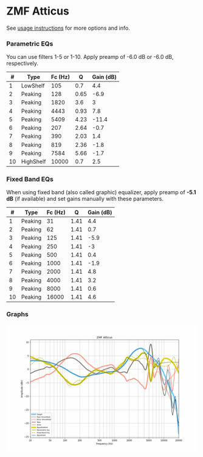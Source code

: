 # ZMF Atticus
See [usage instructions](https://github.com/jaakkopasanen/AutoEq#usage) for more options and info.

### Parametric EQs
You can use filters 1-5 or 1-10. Apply preamp of -6.0 dB or -6.0 dB, respectively.

|   # | Type      |   Fc (Hz) |    Q |   Gain (dB) |
|-----|-----------|-----------|------|-------------|
|   1 | LowShelf  |       105 | 0.7  |         4.4 |
|   2 | Peaking   |       128 | 0.65 |        -6.9 |
|   3 | Peaking   |      1820 | 3.6  |         3   |
|   4 | Peaking   |      4443 | 0.93 |         7.8 |
|   5 | Peaking   |      5409 | 4.23 |       -11.4 |
|   6 | Peaking   |       207 | 2.64 |        -0.7 |
|   7 | Peaking   |       390 | 2.03 |         1.4 |
|   8 | Peaking   |       819 | 2.36 |        -1.8 |
|   9 | Peaking   |      7584 | 5.66 |        -1.7 |
|  10 | HighShelf |     10000 | 0.7  |         2.5 |

### Fixed Band EQs
When using fixed band (also called graphic) equalizer, apply preamp of **-5.1 dB** (if available) and set gains manually with these parameters.

|   # | Type    |   Fc (Hz) |    Q |   Gain (dB) |
|-----|---------|-----------|------|-------------|
|   1 | Peaking |        31 | 1.41 |         4.4 |
|   2 | Peaking |        62 | 1.41 |         0.7 |
|   3 | Peaking |       125 | 1.41 |        -5.9 |
|   4 | Peaking |       250 | 1.41 |        -3   |
|   5 | Peaking |       500 | 1.41 |         0.4 |
|   6 | Peaking |      1000 | 1.41 |        -1.9 |
|   7 | Peaking |      2000 | 1.41 |         4.8 |
|   8 | Peaking |      4000 | 1.41 |         3.2 |
|   9 | Peaking |      8000 | 1.41 |         0.6 |
|  10 | Peaking |     16000 | 1.41 |         4.6 |

### Graphs
![](./ZMF%20Atticus.png)
